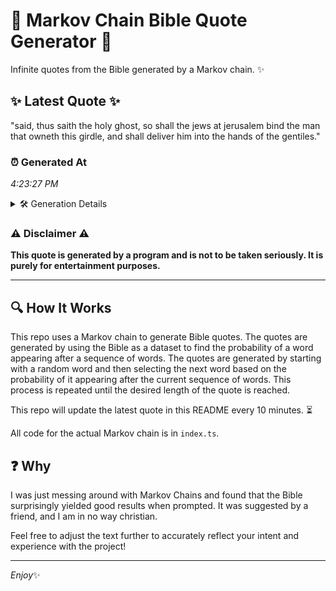 # 📖 Markov Chain Bible Quote Generator 📖

Infinite quotes from the Bible generated by a Markov chain. ✨

## ✨ Latest Quote ✨
"said, thus saith the holy ghost, so shall the jews at jerusalem bind the man that owneth this girdle, and shall deliver him into the hands of the gentiles."

### ⏰ Generated At
*4:23:27 PM*

<details>
    <summary>🛠️ Generation Details</summary>
    <p>
        <strong>🌱 Seed:</strong> said,<br>
        <strong>🔄 Iterations:</strong> 28<br>
        <strong>📜 Context History:</strong><br>[ said, ]: thus<br>[ said,, thus ]: saith<br>[ said,, thus, saith ]: the<br>[ said,, thus, saith, the ]: holy<br>[ said,, thus, saith, the, holy ]: ghost,<br>[ said,, thus, saith, the, holy, ghost, ]: so<br>[ thus, saith, the, holy, ghost,, so ]: shall<br>[ saith, the, holy, ghost,, so, shall ]: the<br>[ the, holy, ghost,, so, shall, the ]: jews<br>[ holy, ghost,, so, shall, the, jews ]: at<br>[ ghost,, so, shall, the, jews, at ]: jerusalem<br>[ so, shall, the, jews, at, jerusalem ]: bind<br>[ shall, the, jews, at, jerusalem, bind ]: the<br>[ the, jews, at, jerusalem, bind, the ]: man<br>[ jews, at, jerusalem, bind, the, man ]: that<br>[ at, jerusalem, bind, the, man, that ]: owneth<br>[ jerusalem, bind, the, man, that, owneth ]: this<br>[ bind, the, man, that, owneth, this ]: girdle,<br>[ the, man, that, owneth, this, girdle, ]: and<br>[ man, that, owneth, this, girdle,, and ]: shall<br>[ that, owneth, this, girdle,, and, shall ]: deliver<br>[ owneth, this, girdle,, and, shall, deliver ]: him<br>[ this, girdle,, and, shall, deliver, him ]: into<br>[ girdle,, and, shall, deliver, him, into ]: the<br>[ and, shall, deliver, him, into, the ]: hands<br>[ shall, deliver, him, into, the, hands ]: of<br>[ deliver, him, into, the, hands, of ]: the<br>[ him, into, the, hands, of, the ]: gentiles.<br>
    </p>
</details>

### ⚠️ Disclaimer ⚠️
**This quote is generated by a program and is not to be taken seriously. It is purely for entertainment purposes.**

---

## 🔍 How It Works

This repo uses a Markov chain to generate Bible quotes. The quotes are generated by using the Bible as a dataset to find the probability of a word appearing after a sequence of words. The quotes are generated by starting with a random word and then selecting the next word based on the probability of it appearing after the current sequence of words. This process is repeated until the desired length of the quote is reached.

This repo will update the latest quote in this README every 10 minutes. ⏳

All code for the actual Markov chain is in `index.ts`.

## ❓ Why

I was just messing around with Markov Chains and found that the Bible surprisingly yielded good results when prompted. 
It was suggested by a friend, and I am in no way christian.

Feel free to adjust the text further to accurately reflect your intent and experience with the project!

---

*Enjoy*✨
